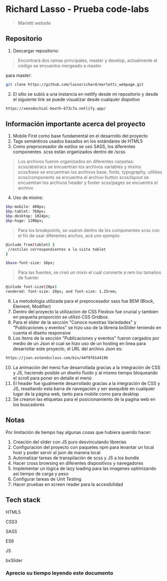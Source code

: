 # Richard Lasso - Prueba code-labs

> Marletti website

## Repositorio

1. Descargar repositorio:
>Encontrará dos ramas principales, master y develop, actualmente el código se encuentra mergeado a master.

para master:
```bash
git clone https://github.com/lassorichard/marletti_webpage.git
```

2. El sítio se subió a una instancia en netlify desde mi repositorio y desde el siguiente link se puede visualizar desde cualquier dispotivo

```bash
https://xenodochial-booth-673c7a.netlify.app/
```


## Información importante acerca del proyecto

1. Mobile First como base fundamental en el desarrollo del proyecto
2. Tags semánticos usados basados en los estándares de HTML5
3. Como preprocesador de estilos se usó SASS, los diferentes componentes .scss están organizados dentro de /scss
>Los archivos fueron organizados en diferentes carpetas: 
    scss/abstracs se encuentran los archivos variables y mixins
    scss/base se encuentran los archivos base, fonts, typography, utilities
    scss/components se encuentra el archivo button
    scss/layout se encuentran los archivos header y footer
    scss/pages se encuentra el archivo
4. Uso de mixins:

```bash
$bp-mobile: 400px;
$bp-tablet: 768px;
$bp-desktop: 1024px;
$bp-huge: 1200px;
```
> Para los breakpoints, se usaron dentro de los componentes scss con el fin de usar diferentes anchos, acá uno ejemplo:

```bash
@inlude from(tablet) {
 //estilos correspondientes a la vista tablet
}
```

```bash
$base-font-size: 16px;
```
> Para las fuentes, se creó un mixin el cuál convierte a rem los tamaños de fuente:

```bash
@inlude font-size(20px)
rendered: font-size: 20px; and font-size: 1.25rem;
```

6. La metodología utilizada para el preprocesador sass fue BEM (Block, Element, Modifier)
7. Dentro del proyecto la utilizacion de CSS Flexbox fue crucial y tambien en pequeña proporción se utilizó CSS Gridbox.
8. Para el slider de la sección "Conoce nuestras Variedades" y "Publicaciones y eventos" se hizo uso de la libreria bxSlider teniendo en cuenta el diseño responsive
9. Los items de la sección "Publicaciones y eventos" fueron cargados por medio de un Json el cual se hizo uso de un hosting en linea para desarrollar este proyecto, el URL del archivo Json es: 

```bash
https://json.extendsclass.com/bin/44f9f614419b
```

10. La animación del menú fue desarrollada gracias a la integración de CSS y JS, haciendo posible un diseño fluido y al mismo tiempo bloqueando el scroll para poner en detalle el menú
12. El header fue igualmente desarrollado gracias a la integración de CSS y JS, resaltando esta barra de navegación y ser asequible en cualquier lugar de la página web, tanto para mobile como para desktop
13. Se crearon las etiquetas para el posicionamiento de la pagina web en los buscadores

## Notas
Por limitación de tiempo hay algunas cosas que hubiera querido hacer:
1. Creación del slider con JS puro desvinculando librerías
2. Configuración del proyecto con paquetes npm para levantar un local host y poder servir al json de manera local
3. Automatizar tareas de transpilación de scss y JS a los bundle
4. Hacer cross browsing en diferentes dispositivos y navegadores
5. Implementar un lógica de lazy loading para las imagenes optimizando así tiempo de carga y peso
6. Configurar tareas de Unit Testing
7. Hacer pruebas en screen reader para la accesibilidad


## Tech stack

HTML5

CSS3

SASS

ES6

JS

bxSlider

### Aprecio su tiempo leyendo este documento 

